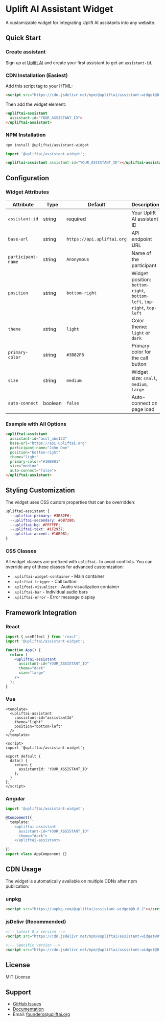 # Uplift AI Assistant Widget

A customizable widget for integrating Uplift AI assistants into any website.


## Quick Start

### Create assistant

Sign up at [Uplift AI](https://upliftai.org) and create your first assistant to get an `assistant-id`.

### CDN Installation (Easiest)

Add this script tag to your HTML:

```html
<script src="https://cdn.jsdelivr.net/npm/@upliftai/assistant-widget@0.0.2"></script>
```

Then add the widget element:

```html
<upliftai-assistant 
  assistant-id="YOUR_ASSISTANT_ID">
</upliftai-assistant>
```

### NPM Installation

```bash
npm install @upliftai/assistant-widget
```

```javascript
import '@upliftai/assistant-widget';
```

```html
<upliftai-assistant assistant-id="YOUR_ASSISTANT_ID"></upliftai-assistant>
```

## Configuration

### Widget Attributes

| Attribute | Type | Default | Description |
|-----------|------|---------|-------------|
| `assistant-id` | string | required | Your Uplift AI assistant ID |
| `base-url` | string | `https://api.upliftai.org` | API endpoint URL |
| `participant-name` | string | `Anonymous` | Name of the participant |
| `position` | string | `bottom-right` | Widget position: `bottom-right`, `bottom-left`, `top-right`, `top-left` |
| `theme` | string | `light` | Color theme: `light` or `dark` |
| `primary-color` | string | `#3B82F6` | Primary color for the call button |
| `size` | string | `medium` | Widget size: `small`, `medium`, `large` |
| `auto-connect` | boolean | `false` | Auto-connect on page load |

### Example with All Options

```html
<upliftai-assistant 
  assistant-id="asst_abc123"
  base-url="https://api.upliftai.org"
  participant-name="John Doe"
  position="bottom-right"
  theme="light"
  primary-color="#10B981"
  size="medium"
  auto-connect="false">
</upliftai-assistant>
```

## Styling Customization

The widget uses CSS custom properties that can be overridden:

```css
upliftai-assistant {
  --upliftai-primary: #3B82F6;
  --upliftai-secondary: #6B7280;
  --upliftai-bg: #FFFFFF;
  --upliftai-text: #1F2937;
  --upliftai-accent: #10B981;
}
```

### CSS Classes

All widget classes are prefixed with `upliftai-` to avoid conflicts. You can override any of these classes for advanced customization:

- `.upliftai-widget-container` - Main container
- `.upliftai-trigger` - Call button
- `.upliftai-visualizer` - Audio visualization container
- `.upliftai-bar` - Individual audio bars
- `.upliftai-error` - Error message display

## Framework Integration

### React

```jsx
import { useEffect } from 'react';
import '@upliftai/assistant-widget';

function App() {
  return (
    <upliftai-assistant 
      assistant-id="YOUR_ASSISTANT_ID"
      theme="dark"
      size="large"
    />
  );
}
```

### Vue

```vue
<template>
  <upliftai-assistant 
    :assistant-id="assistantId"
    theme="light"
    position="bottom-left"
  />
</template>

<script>
import '@upliftai/assistant-widget';

export default {
  data() {
    return {
      assistantId: 'YOUR_ASSISTANT_ID'
    };
  }
};
</script>
```

### Angular

```typescript
import '@upliftai/assistant-widget';

@Component({
  template: `
    <upliftai-assistant 
      assistant-id="YOUR_ASSISTANT_ID"
      theme="dark">
    </upliftai-assistant>
  `
})
export class AppComponent {}
```

## CDN Usage

The widget is automatically available on multiple CDNs after npm publication:

### unpkg
```html
<script src="https://unpkg.com/@upliftai/assistant-widget@0.0.2"></script>
```

### jsDelivr (Recommended)
```html
<!-- Latest 0.x version -->
<script src="https://cdn.jsdelivr.net/npm/@upliftai/assistant-widget@0"></script>

<!-- Specific version -->
<script src="https://cdn.jsdelivr.net/npm/@upliftai/assistant-widget@0.0.2"></script>
```

## License

MIT License

## Support

- [GitHub Issues](https://github.com/uplift-initiative/assistant-widget/issues)
- [Documentation](https://docs.upliftai.org)
- Email: founders@upliftai.org